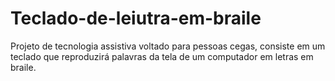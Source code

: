 # Teclado-de-leiutra-em-braile
Projeto de tecnologia assistiva voltado para pessoas cegas, consiste em um teclado que reproduzirá palavras da tela de um computador em letras em braile.
